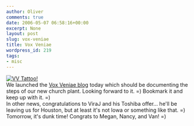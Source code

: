 ```yaml
---
author: Oliver
comments: true
date: 2006-05-07 06:58:16+00:00
excerpt: None
layout: post
slug: vox-veniae
title: Vox Veniae
wordpress_id: 219
tags:
- misc
---
```


<a href="http://www.flickr.com/photos/owiber/141761134/" title="VV Tattoo!"><img src="http://static.flickr.com/54/141761134_b2d4cdef08.jpg" alt="VV Tattoo!" /></a>
<br />We launched the <a href="http://www.voxveniae.com">Vox Veniae blog</a> today which should be documenting the steps of our new church plant.  Looking forward to it. =)  Bookmark it and keep up with it. =)<br />
In other news, congratulations to ViraJ and his Toshiba offer... he'll be leaving us for Houston, but at least it's not Iowa or something like that. =)<br />
Tomorrow, it's dunk time!  Congrats to Megan, Nancy, and Van! =)